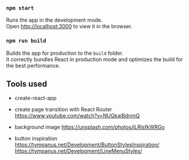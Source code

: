 
### `npm start`

Runs the app in the development mode.<br>
Open [http://localhost:3000](http://localhost:3000) to view it in the browser.


### `npm run build`

Builds the app for production to the `build` folder.<br>
It correctly bundles React in production mode and optimizes the build for the best performance.

## Tools used
- create-react-app

- create page transition with React Router
https://www.youtube.com/watch?v=NUQkajBdnmQ

- background image
https://unsplash.com/photos/jLRIsfkWRGo

- button inspiration
https://tympanus.net/Development/ButtonStylesInspiration/
https://tympanus.net/Development/LineMenuStyles/


